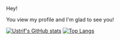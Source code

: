 Hey!

You view my profile and I'm glad to see you!

[![Ustrif's GitHub stats](https://github-readme-stats.vercel.app/api?username=Ustrif&theme=dark)](https://github.com/Ustrif/github-readme-stats)
[![Top Langs](https://github-readme-stats.vercel.app/api/top-langs/?username=Ustrif)](https://github.com/Ustrif/github-readme-stats)
